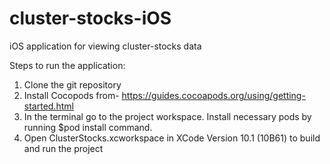 # cluster-stocks-iOS
iOS application for viewing cluster-stocks data

Steps to run the application: 
1. Clone the git repository
2. Install Cocopods from- https://guides.cocoapods.org/using/getting-started.html
3. In the terminal go to the project workspace. Install necessary pods by running $pod install command.
4. Open ClusterStocks.xcworkspace in XCode Version 10.1 (10B61) to build and run the project


